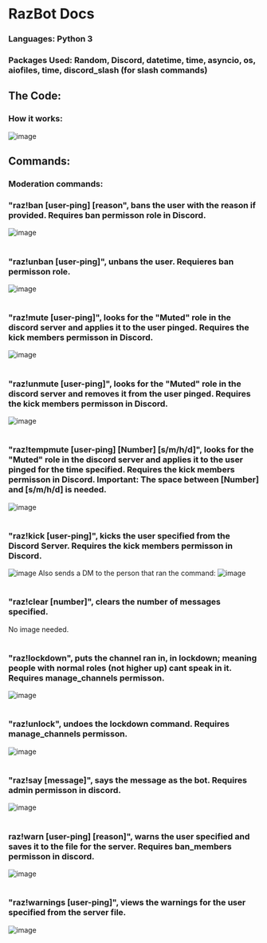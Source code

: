 # RazBot Docs

### Languages: Python 3
### Packages Used: Random, Discord, datetime, time, asyncio, os, aiofiles, time, discord_slash (for slash commands)

## The Code:
### How it works:
![image](https://user-images.githubusercontent.com/56600481/114587909-05ad7c00-9c7e-11eb-8b1e-a8fbcd92d5ec.png)




## Commands:
### Moderation commands:
### "raz!ban [user-ping] [reason", bans the user with the reason if provided. Requires ban permisson role in Discord.
![image](https://user-images.githubusercontent.com/56600481/114583458-81f19080-9c79-11eb-97bf-15d577479cba.png)
#
### "raz!unban [user-ping]", unbans the user. Requieres ban permisson role.
![image](https://user-images.githubusercontent.com/56600481/114584218-54f1ad80-9c7a-11eb-9983-cf8eb65a7cff.png)
#
### "raz!mute [user-ping]", looks for the "Muted" role in the discord server and applies it to the user pinged. Requires the kick members permisson in Discord.
![image](https://user-images.githubusercontent.com/56600481/114584574-ba459e80-9c7a-11eb-905c-fffc0cc3de35.png)
#
### "raz!unmute [user-ping]", looks for the "Muted" role in the discord server and removes it from the user pinged. Requires the kick members permisson in Discord.
![image](https://user-images.githubusercontent.com/56600481/114584992-1a3c4500-9c7b-11eb-997c-75004d98c9cd.png)
#
### "raz!tempmute [user-ping] [Number] [s/m/h/d]", looks for the "Muted" role in the discord server and applies it to the user pinged for the time specified. Requires the kick members permisson in Discord. Important: The space between [Number] and [s/m/h/d] is needed.
![image](https://user-images.githubusercontent.com/56600481/114585133-3cce5e00-9c7b-11eb-9712-2746abd3d6d0.png)
#
### "raz!kick [user-ping]", kicks the user specified from the Discord Server. Requires the kick members permisson in Discord.
![image](https://user-images.githubusercontent.com/56600481/114585352-74d5a100-9c7b-11eb-91c2-3a2b19f9ef38.png)
Also sends a DM to the person that ran the command: ![image](https://user-images.githubusercontent.com/56600481/114585412-83bc5380-9c7b-11eb-90a7-cdea432b9d3f.png)
#
### "raz!clear [number]", clears the number of messages specified. 
No image needed.
#
### "raz!lockdown", puts the channel ran in, in lockdown; meaning people with normal roles (not higher up) cant speak in it. Requires manage_channels permisson.
![image](https://user-images.githubusercontent.com/56600481/114585630-c0884a80-9c7b-11eb-80c1-8c623b0036d0.png)
#
### "raz!unlock", undoes the lockdown command. Requires manage_channels permisson.
![image](https://user-images.githubusercontent.com/56600481/114585661-ca11b280-9c7b-11eb-8dd4-c37f1e1b0a63.png)
#
### "raz!say [message]", says the message as the bot. Requires admin permisson in discord. 
![image](https://user-images.githubusercontent.com/56600481/114586031-24127800-9c7c-11eb-8520-66ad8c2d0e0e.png)
#
### raz!warn [user-ping] [reason]", warns the user specified and saves it to the file for the server. Requires ban_members permisson in discord.
![image](https://user-images.githubusercontent.com/56600481/114586292-6936aa00-9c7c-11eb-9c05-56adef2a0286.png)
#
### "raz!warnings [user-ping]", views the warnings for the user specified from the server file.
![image](https://user-images.githubusercontent.com/56600481/114586364-7b184d00-9c7c-11eb-9047-0895821e9777.png)
#
###

